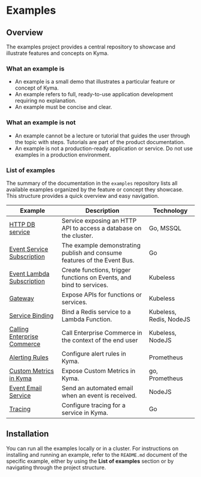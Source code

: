 # Examples

## Overview

The examples project provides a central repository to showcase and illustrate features and concepts on Kyma.

### What an example is

- An example is a small demo that illustrates a particular feature or concept of Kyma.
- An example refers to full, ready-to-use application development requiring no explanation.
- An example must be concise and clear.

### What an example is not

- An example cannot be a lecture or tutorial that guides the user through the topic with steps. Tutorials are part of the product documentation.
- An example is not a production-ready application or service. Do not use examples in a production environment.

### List of examples

The summary of the documentation in the `examples` repository lists all available examples organized by the feature or concept they showcase. This structure provides a quick overview and easy navigation.

| Example | Description | Technology |
|---|---|---|
| [HTTP DB service](http-db-service/README.md) | Service exposing an HTTP API to access a database on the cluster. | Go, MSSQL |
| [Event Service Subscription](event-subscription/service/README.md) | The example demonstrating publish and consume features of the Event Bus. | Go |
| [Event Lambda Subscription](event-subscription/lambda/README.md) | Create functions, trigger functions on Events, and bind to services.  | Kubeless |
| [Gateway](gateway/README.md) | Expose APIs for functions or services.  | Kubeless |
| [Service Binding](service-binding/lambda/README.md) | Bind a Redis service to a Lambda Function. | Kubeless, Redis, NodeJS |
| [Calling Enterprise Commerce](call-ec/README.md) | Call Enterprise Commerce in the context of the end user | Kubeless, NodeJS |
| [Alerting Rules](monitoring-alert-rules/README.md) | Configure alert rules in Kyma.  | Prometheus |
| [Custom Metrics in Kyma](monitoring-custom-metrics/README.md) | Expose Custom Metrics in Kyma.  | go, Prometheus |
| [Event Email Service](event-email-service/README.md) | Send an automated email when an event is received.  | NodeJS |
| [Tracing](example-tracing/README.md) | Configure tracing for a service in Kyma. | Go |

## Installation

You can run all the examples locally or in a cluster. For instructions on installing and running an example, refer to the `README.md` document of the specific example, either by using the **List of examples** section or by navigating through the project structure.
